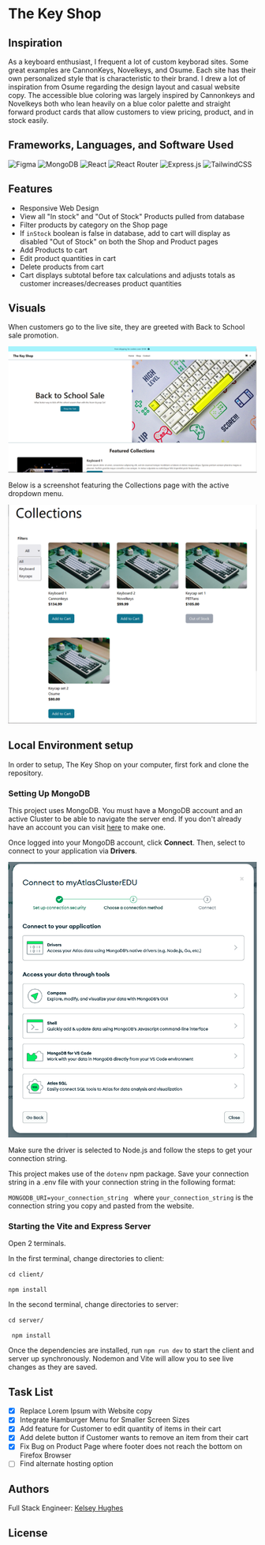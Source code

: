 # The Key Shop

## Inspiration 
As a keyboard enthusiast, I frequent a lot of custom keyborad sites. Some great examples are CannonKeys, Novelkeys, and Osume. Each site has their own personalized style that is characteristic to their brand. I drew a lot of inspiration from Osume regarding the design layout and casual website copy. The accessible blue coloring was largely inspired by Cannonkeys and Novelkeys both who lean heavily on a blue color palette and straight forward product cards that allow customers to view pricing, product, and in stock easily.

## Frameworks, Languages, and Software Used 
![Figma](https://img.shields.io/badge/figma-%23F24E1E.svg?style=for-the-badge&logo=figma&logoColor=white) 
![MongoDB](https://img.shields.io/badge/MongoDB-%234ea94b.svg?style=for-the-badge&logo=mongodb&logoColor=white)
![React](https://img.shields.io/badge/react-%2320232a.svg?style=for-the-badge&logo=react&logoColor=%2361DAFB)
![React Router](https://img.shields.io/badge/React_Router-CA4245?style=for-the-badge&logo=react-router&logoColor=white)
![Express.js](https://img.shields.io/badge/express.js-%23404d59.svg?style=for-the-badge&logo=express&logoColor=%2361DAFB)
![TailwindCSS](https://img.shields.io/badge/tailwindcss-%2338B2AC.svg?style=for-the-badge&logo=tailwind-css&logoColor=white)

## Features 
- Responsive Web Design
- View all "In stock" and "Out of Stock" Products pulled from database 
- Filter products by category on the Shop page
- If ```inStock``` boolean is false in database, add to cart will display as disabled "Out of Stock" on both the Shop and Product pages
- Add Products to cart
- Edit product quantities in cart
- Delete products from cart
- Cart displays subtotal before tax calculations and adjusts totals as customer increases/decreases product quantities

## Visuals
When customers go to the live site, they are greeted with Back to School sale promotion.

![Landing page displaying Back to School Sale](image-1.png) 

Below is a screenshot featuring the Collections page with the active dropdown menu. 

![Collections Page with active dropdown menu displayed](image-3.png)

## Local Environment setup
In order to setup, The Key Shop on your computer, first fork and clone the repository.

### Setting Up MongoDB

This project uses MongoDB. You must have a MongoDB account and an active Cluster to be able to navigate the server end. If you don't already have an account you can visit [here](https://www.mongodb.com/cloud/atlas/register) to make one.

Once logged into your MongoDB account, click **Connect**. Then, select to connect to your application via **Drivers**. 

![Picture of Connect to Cluster settings](image.png)

Make sure the driver is selected to Node.js and follow the steps to get your connection string.

This project makes use of the ```dotenv``` npm package. Save your connection string in a .env file with your connection string in the following format: 

```MONGODB_URI=your_connection_string ``` where ```your_connection_string``` is the connection string you copy and pasted from the website.

### Starting the Vite and Express Server

Open 2 terminals.

In the first terminal, change directories to client: 

``` cd client/ ```

``` npm install ```

In the second terminal, change directories to server: 

```cd server/```

``` npm install```

Once the dependencies are installed, run ```npm run dev``` to start the client and server up synchronously. Nodemon and Vite will allow you to see live changes as they are saved.

## Task List 
- [x] Replace Lorem Ipsum with Website copy
- [x] Integrate Hamburger Menu for Smaller Screen Sizes
- [x] Add feature for Customer to edit quantity of items in their cart
- [x] Add delete button if Customer wants to remove an item from their cart
- [x] Fix Bug on Product Page where footer does not reach the bottom on Firefox Browser
- [ ] Find alternate hosting option 

## Authors
Full Stack Engineer: [Kelsey Hughes](https://github.com/kelbri10)

## License 